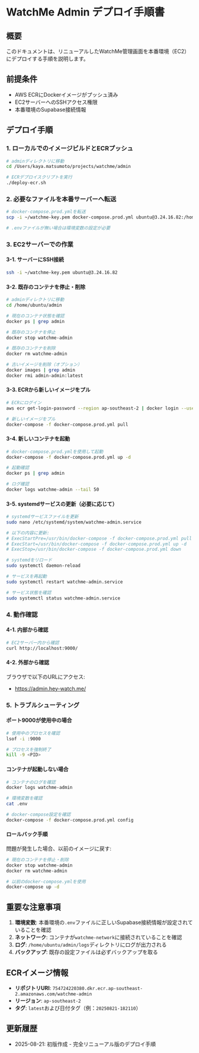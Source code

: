 # WatchMe Admin デプロイ手順書

## 概要
このドキュメントは、リニューアルしたWatchMe管理画面を本番環境（EC2）にデプロイする手順を説明します。

## 前提条件
- AWS ECRにDockerイメージがプッシュ済み
- EC2サーバーへのSSHアクセス権限
- 本番環境のSupabase接続情報

## デプロイ手順

### 1. ローカルでのイメージビルドとECRプッシュ

```bash
# adminディレクトリに移動
cd /Users/kaya.matsumoto/projects/watchme/admin

# ECRデプロイスクリプトを実行
./deploy-ecr.sh
```

### 2. 必要なファイルを本番サーバーへ転送

```bash
# docker-compose.prod.ymlを転送
scp -i ~/watchme-key.pem docker-compose.prod.yml ubuntu@3.24.16.82:/home/ubuntu/admin/

# .envファイルが無い場合は環境変数の設定が必要
```

### 3. EC2サーバーでの作業

#### 3-1. サーバーにSSH接続

```bash
ssh -i ~/watchme-key.pem ubuntu@3.24.16.82
```

#### 3-2. 既存のコンテナを停止・削除

```bash
# adminディレクトリに移動
cd /home/ubuntu/admin

# 現在のコンテナ状態を確認
docker ps | grep admin

# 既存のコンテナを停止
docker stop watchme-admin

# 既存のコンテナを削除
docker rm watchme-admin

# 古いイメージを削除（オプション）
docker images | grep admin
docker rmi admin-admin:latest
```

#### 3-3. ECRから新しいイメージをプル

```bash
# ECRにログイン
aws ecr get-login-password --region ap-southeast-2 | docker login --username AWS --password-stdin 754724220380.dkr.ecr.ap-southeast-2.amazonaws.com

# 新しいイメージをプル
docker-compose -f docker-compose.prod.yml pull
```

#### 3-4. 新しいコンテナを起動

```bash
# docker-compose.prod.ymlを使用して起動
docker-compose -f docker-compose.prod.yml up -d

# 起動確認
docker ps | grep admin

# ログ確認
docker logs watchme-admin --tail 50
```

#### 3-5. systemdサービスの更新（必要に応じて）

```bash
# systemdサービスファイルを更新
sudo nano /etc/systemd/system/watchme-admin.service

# 以下の内容に更新:
# ExecStartPre=/usr/bin/docker-compose -f docker-compose.prod.yml pull
# ExecStart=/usr/bin/docker-compose -f docker-compose.prod.yml up -d
# ExecStop=/usr/bin/docker-compose -f docker-compose.prod.yml down

# systemdをリロード
sudo systemctl daemon-reload

# サービスを再起動
sudo systemctl restart watchme-admin.service

# サービス状態を確認
sudo systemctl status watchme-admin.service
```

### 4. 動作確認

#### 4-1. 内部から確認

```bash
# EC2サーバー内から確認
curl http://localhost:9000/
```

#### 4-2. 外部から確認

ブラウザで以下のURLにアクセス:
- https://admin.hey-watch.me/

### 5. トラブルシューティング

#### ポート9000が使用中の場合

```bash
# 使用中のプロセスを確認
lsof -i :9000

# プロセスを強制終了
kill -9 <PID>
```

#### コンテナが起動しない場合

```bash
# コンテナのログを確認
docker logs watchme-admin

# 環境変数を確認
cat .env

# docker-compose設定を確認
docker-compose -f docker-compose.prod.yml config
```

#### ロールバック手順

問題が発生した場合、以前のイメージに戻す:

```bash
# 現在のコンテナを停止・削除
docker stop watchme-admin
docker rm watchme-admin

# 以前のdocker-compose.ymlを使用
docker-compose up -d
```

## 重要な注意事項

1. **環境変数**: 本番環境の`.env`ファイルに正しいSupabase接続情報が設定されていることを確認
2. **ネットワーク**: コンテナが`watchme-network`に接続されていることを確認
3. **ログ**: `/home/ubuntu/admin/logs`ディレクトリにログが出力される
4. **バックアップ**: 既存の設定ファイルは必ずバックアップを取る

## ECRイメージ情報

- **リポジトリURI**: `754724220380.dkr.ecr.ap-southeast-2.amazonaws.com/watchme-admin`
- **リージョン**: `ap-southeast-2`
- **タグ**: `latest`および日付タグ（例：`20250821-182110`）

## 更新履歴

- 2025-08-21: 初版作成 - 完全リニューアル版のデプロイ手順